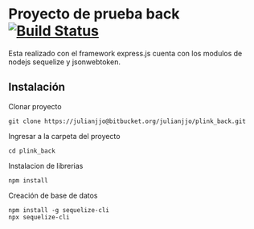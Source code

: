# Proyecto de prueba back [![Build Status](https://travis-ci.org/julianjjo/plink-back.svg?branch=master)](https://travis-ci.org/julianjjo/plink-back)

Esta realizado con el framework express.js cuenta con los modulos de nodejs sequelize y jsonwebtoken.


## Instalación
Clonar proyecto

    git clone https://julianjjo@bitbucket.org/julianjjo/plink_back.git

Ingresar a la carpeta del proyecto

    cd plink_back

Instalacion de librerias

    npm install
Creación de base de datos

    npm install -g sequelize-cli
    npx sequelize-cli
